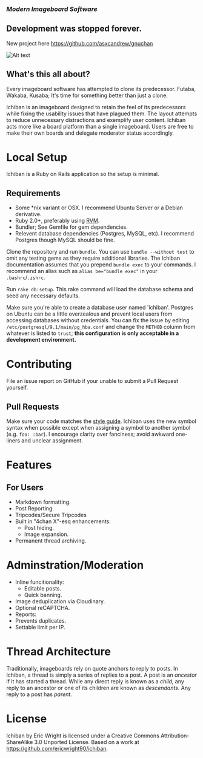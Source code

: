 ### *Modern Imageboard Software*

## Development was stopped forever. 
New project here https://github.com/asxcandrew/gnuchan

![Alt text](http://i.imgur.com/BwyS3vF.jpg "Ichiban screens")


## What's this all about?
Every imageboard software has attempted to clone its predecessor. Futaba, Wakaba, Kusaba; It's time for something better than just a clone.

Ichiban is an imageboard designed to retain the feel of its predecessors while fixing the usability issues that have plagued them. The layout attempts to reduce unnecessary distractions and exemplify user content. Ichiban acts more like a board platform than a single imageboard. Users are free to make their own boards and delegate moderator status accordingly.

# Local Setup
Ichiban is a Ruby on Rails application so the setup is minimal.
## Requirements
* Some *nix variant or OSX. I recommend Ubuntu Server or a Debian derivative.
* Ruby 2.0+, preferably using [RVM](https://rvm.io/).
* Bundler; See Gemfile for gem dependencies.
* Relevent database dependencies (Postgres, MySQL, etc). I recommend Postgres though MySQL should be fine.

Clone the repository and run `bundle`. You can use `bundle --without test` to omit any testing gems as they require additional libraries. The Ichiban documentation assumes that you prepend `bundle exec` to your commands. I recommend an alias such as `alias be="bundle exec"` in your `.bashrc`/`.zshrc`.

Run `rake db:setup`. This rake command will load the database schema and seed any necessary defaults.

Make sure you're able to create a database user named 'ichiban'. Postgres on Ubuntu can be a little overzealous and prevent local users from accessing databases without credentials. You can fix the issue by editing `/etc/postgresql/9.1/main/pg_hba.conf` and change the `METHOD` column from whatever is listed to `trust`; **this configuration is only acceptable in a development environment.**

# Contributing
File an issue report on GitHub if your unable to submit a Pull Request yourself.

## Pull Requests
Make sure your code matches the [style guide](https://github.com/bbatsov/ruby-style-guide).
Ichiban uses the new symbol syntax when possible except when assigning a symbol to another symbol (e.g. `foo: :bar`).
I encourage clarity over fanciness; avoid awkward one-liners and unclear assignment.

# Features

## For Users
* Markdown formatting.
* Post Reporting.
* Tripcodes/Secure Tripcodes
* Built in "4chan X"-esq enhancements:
  * Post hiding.
  * Image expansion.
* Permanent thread archiving.

# Adminstration/Moderation
* Inline funcitionality:
  * Editable posts.
  * Quick banning.
* Image deduplication via Cloudinary.
* Optional reCAPTCHA.
* Reports:
 * Prevents duplicates.
 * Settable limit per IP.

# Thread Architecture
Traditionally, imageboards rely on quote anchors to reply to posts. In Ichiban, a thread is simply a series of replies to a post. A post is an *ancestor* if it has started a thread. While any direct reply is known as a *child*, any reply to an ancestor or one of its children are known as *descendants*. Any reply to a post has *parent*.

# License
Ichiban by Eric Wright is licensed under a Creative Commons Attribution-ShareAlike 3.0 Unported License.
Based on a work at https://github.com/ericwright90/ichiban.
